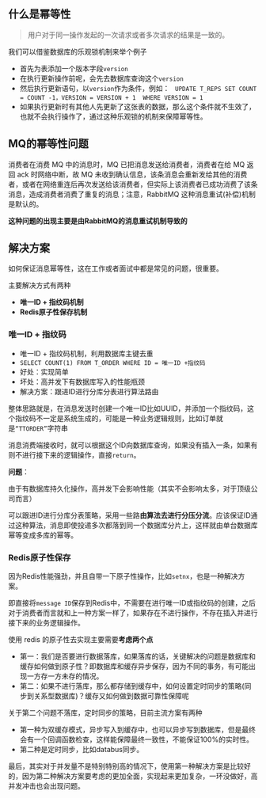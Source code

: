 ## 什么是幂等性

> 用户对于同一操作发起的一次请求或者多次请求的结果是一致的。

我们可以借鉴数据库的乐观锁机制来举个例子

- 首先为表添加一个版本字段`version`
- 在执行更新操作前呢，会先去数据库查询这个`version`
- 然后执行更新语句，以`version`作为条件，例如：
  ` UPDATE T_REPS SET COUNT = COUNT -1，VERSION = VERSION + 1  WHERE VERSION = 1`
- 如果执行更新时有其他人先更新了这张表的数据，那么这个条件就不生效了，也就不会执行操作了，通过这种乐观锁的机制来保障幂等性。

## MQ的幂等性问题

消费者在消费 MQ 中的消息时，MQ 已把消息发送给消费者，消费者在给 MQ 返回 ack 时网络中断，故 MQ 未收到确认信息，该条消息会重新发给其他的消费者，或者在网络重连后再次发送给该消费者，但实际上该消费者已成功消费了该条消息，造成消费者消费了重复的消息；注意，RabbitMQ 这种消息重试(补偿)机制是默认的。

**这种问题的出现主要是由RabbitMQ的消息重试机制导致的**

## 解决方案

如何保证消息幂等性，这在工作或者面试中都是常见的问题，很重要。

主要解决方式有两种

- **唯一ID + 指纹码机制**
- **Redis原子性保存机制**

### 唯一ID + 指纹码

- 唯一ID + 指纹码机制，利用数据库主键去重
- `SELECT COUNT(1) FROM T_ORDER WHERE ID = 唯一ID +指纹码`
- 好处：实现简单
- 坏处：高并发下有数据库写入的性能瓶颈
- 解决方案：跟进ID进行分库分表进行算法路由

整体思路就是，在消息发送时创建一个唯一ID比如UUID，并添加一个指纹码，这个指纹码不一定是系统生成的，可能是一种业务逻辑规则，比如订单就是`“TTORDER”`字符串

消息消费端接收时，就可以根据这个ID向数据库查询，如果没有插入一条，如果有则不进行接下来的逻辑操作，直接`return`。

**问题**：

由于有数据库持久化操作，高并发下会影响性能（其实不会影响太多，对于顶级公司而言）

可以跟进ID进行分库分表策略，采用一些路**由算法去进行分压分流**。应该保证ID通过这种算法，消息即使投递多次都落到同一个数据库分片上，这样就由单台数据库幂等变成多库的幂等。

### Redis原子性保存

因为Redis性能强劲，并且自带一下原子性操作，比如`setnx`，也是一种解决方案。

即直接将`message ID`保存到Redis中，不需要在进行唯一ID或指纹码的创建，之后对于消费者而言就和上一种方案一样了，如果存在不进行操作，不存在插入并进行接下来的业务逻辑操作。

使用 redis 的原子性去实现主要需要**考虑两个点**

- 第一：我们是否要进行数据落库，如果落库的话，关键解决的问题是数据库和缓存如何做到原子性？即数据库和缓存异步保存，因为不同的事务，有可能出现一方存一方未存的情况。
- 第二：如果不进行落库，那么都存储到缓存中，如何设置定时同步的策略(同步到关系型数据库)？缓存又如何做到数据可靠性保障呢

关于第二个问题不落库，定时同步的策略，目前主流方案有两种

- 第一种为双缓存模式，异步写入到缓存中，也可以异步写到数据库，但是最终会有一个回调函数检查，这样能保障最终一致性，不能保证100%的实时性。
- 第二种是定时同步，比如databus同步。



最后，其实对于并发量不是特别特别高的情况下，使用第一种解决方案是比较好的，因为第二种解决方案要考虑的更加全面，实现起来更加复杂，一环没做好，高并发冲击也会出现问题。
